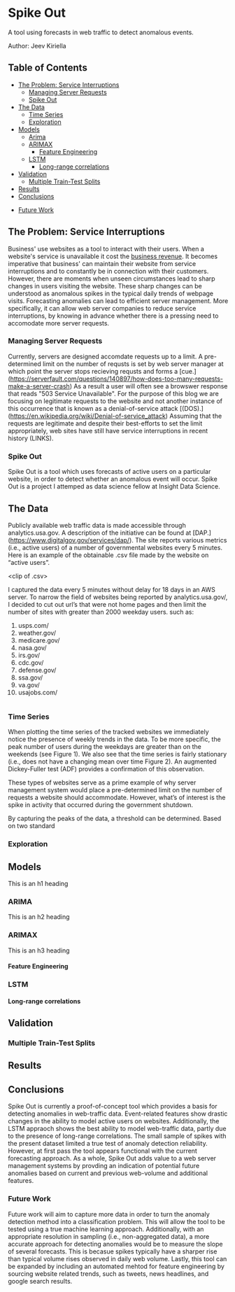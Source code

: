 # Spike Out

A tool using forecasts in web traffic to detect anomalous events.

Author: Jeev Kiriella

## **Table of Contents**
  
- [The Problem: Service Interruptions](#heading)
  * [Managing Server Requests](#sub-heading)
  * [Spike Out](#sub-heading)
- [The Data](#heading-1)
  * [Time Series](#sub-heading-1)
  * [Exploration](#sub-heading-1)
- [Models](#heading-2)
  * [Arima](#sub-heading-2)
  * [ARIMAX](#sub-heading-2)
      + [Feature Engineering](#sub-sub-heading-2)
  * [LSTM](#sub-heading-2)
      + [Long-range correlations](#sub-sub-heading-2)
- [Validation](#heading-3)
  * [Multiple Train-Test Splits](#sub-heading-3)
 - [Results](#heading-4)
 - [Conclusions](#heading-5)
  * [Future Work](#sub-heading-5)

<!-- toc -->

## The Problem: Service Interruptions
Business' use websites as a tool to interact with their users. When a website's service is unavailable it cost the [business revenue](https://www.forbes.com/sites/kellyclay/2013/08/19/amazon-com-goes-down-loses-66240-per-minute/#6c0b5db5495c). It becomes imperative that business' can maintain their website from service interruptions and to constantly be in connection with their customers. However, there are moments when unseen circumstances lead to sharp changes in users visiting the website. These sharp changes can be understood as anomalous spikes in the typical daily trends of webpage visits. Forecasting anomalies can lead to efficient server management. More specifically, it can allow web server companies to reduce service interruptions, by knowing in advance whether there is a pressing need to accomodate more server requests. 

### Managing Server Requests
Currently, servers are designed accomdate requests up to a limit. A pre-determined limit on the number of requsts is set by web server manager at which point the server stops recieving requsts and forms a [cue.] (https://serverfault.com/questions/140897/how-does-too-many-requests-make-a-server-crash) As a result a user will often see a browswer response that reads "503 Service Unavailable". For the purpose of this blog we are focusing on legitimate requests to the website and not another instance of this occurrence that is known as a denial-of-service attack [(DOS).] (https://en.wikipedia.org/wiki/Denial-of-service_attack) Assuming that the requests are legitimate and despite their best-efforts to set the limit appropriately, web sites have still have service interruptions in recent history (LINKS).

### Spike Out
Spike Out is a tool which uses forecasts of active users on a particular website, in order to detect whether an anomalous event will occur. Spike Out is a project I attemped as data science fellow at Insight Data Science. 

## The Data
Publicly available web traffic data is made accessible through analytics.usa.gov. A description of the initiative can be found at [DAP.] (https://www.digitalgov.gov/services/dap/). The site reports various metrics (i.e., active users) of a number of governmental websites every 5 minutes. Here is an example of the obtainable .csv file made by the website on “active users”. 

<clip of .csv>


I captured the data every 5 minutes without delay for 18 days in an AWS server. To narrow the field of websites being reported by analytics.usa.gov/, I decided to cut out url’s that were not home pages and then limit the number of sites with greater than 2000 weekday users. such as:

1)	usps.com/
2)	weather.gov/
3)	medicare.gov/
4)	nasa.gov/
5)	irs.gov/
6)	cdc.gov/
7)	defense.gov/
8)	ssa.gov/
9)	va.gov/
10)	 usajobs.com/

<image of collection>

### Time Series
When plotting the time series of the tracked websites we immediately notice the presence of weekly trends in the data. To be more specific, the peak number of users during the weekdays are greater than on the weekends (see Figure 1).  We also see that the time series is fairly stationary (i.e., does not have a changing mean over time Figure 2). An augmented Dickey-Fuller test (ADF) provides a confirmation of this observation. 

These types of websites serve as a prime example of why server management system would place a pre-determined limit on the number of requests a website should accommodate. However, what’s of interest is the spike in activity that occurred during the government shutdown. 

By capturing the peaks of the data, a threshold can be determined. Based on two standard 

### Exploration

## Models
This is an h1 heading
### ARIMA
This is an h2 heading
### ARIMAX
This is an h3 heading
#### Feature Engineering
### LSTM
#### Long-range correlations
## Validation
### Multiple Train-Test Splits
## Results
## Conclusions
Spike Out is currently a proof-of-concept tool which provides a basis for detecting anomalies in web-traffic data. Event-related features show drastic changes in the ability to model active users on websites. Additionally, the LSTM appraoch shows the best ability to model web-traffic data, partly due to the presence of long-range correlations. The small sample of spikes with the present dataset limited a true test of anomaly detection reliability. However, at first pass the tool appears functional with the current forecasting approach. As a whole, Spike Out adds value to a web server management systems by provding an indication of potential future anomalies based on current and previous web-volume and additional features. 
### Future Work
Future work will aim to capture more data in order to turn the anomaly detection method into a classification problem. This will allow the tool to be tested using a true machine learning approach. Additionally, with an appropriate resolution in sampling (i.e., non-aggregated data), a more accurate approach for detecting anomalies would be to measure the slope of several forecasts. This is becasue spikes typically have a sharper rise than typical volume rises observed in daily web volume. Lastly, this tool can be expanded by including an automated mehtod for feature engineering by sourcing website related trends, such as tweets, news headlines, and google search results. 



